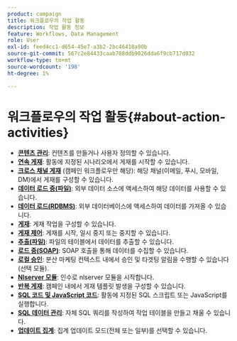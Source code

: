 ```yaml
---
product: campaign
title: 워크플로우의 작업 활동
description: 작업 활동 정보
feature: Workflows, Data Management
role: User
exl-id: feed4cc1-d654-45e7-a3b2-2bc46418a90b
source-git-commit: 567c2e84433caab708ddb9026dda6f9cb717d032
workflow-type: tm+mt
source-wordcount: '198'
ht-degree: 1%

---
```


# 워크플로우의 작업 활동{#about-action-activities}

* **[콘텐츠 관리](content-management.md)**: 컨텐츠를 만들거나 사용자 정의할 수 있습니다.
* **[연속 게재](continuous-delivery.md)**: 활동에 지정된 시나리오에서 게재를 시작할 수 있습니다.
* **[크로스 채널 게재](cross-channel-deliveries.md)** (캠페인 워크플로우만 해당): 해당 채널(이메일, 푸시, 모바일, DM)에서 게재를 구성할 수 있습니다.
* **[데이터 로드 중(파일)](data-loading--rdbms-.md)**: 외부 데이터 소스에 액세스하여 해당 데이터를 사용할 수 있습니다.
* **[데이터 로드(RDBMS)](data-loading--rdbms-.md)**: 외부 데이터베이스에 액세스하여 데이터를 가져올 수 있습니다.
* **[게재](delivery.md)**: 게재 작업을 구성할 수 있습니다.
* **[게재 제어](delivery-control.md)**: 게재를 시작, 일시 중지 또는 중지할 수 있습니다.
* **[추출(파일)](extraction--file-.md)**: 파일의 테이블에서 데이터를 추출할 수 있습니다.
* **[로드 중(SOAP)](loading-soap.md)**: SOAP 호출을 통해 데이터를 수집할 수 있습니다.
* **[로컬 승인](local-approval.md)**: 분산 마케팅 컨텍스트 내에서 승인 및 타겟팅 알림을 수행할 수 있습니다(선택 모듈).
* **[Nlserver 모듈](nlserver-module.md)**: 인수로 nlserver 모듈을 시작합니다.
* **[반복 게재](recurring-delivery.md)**: 캠페인 내에서 게재 템플릿 발생을 구성할 수 있습니다.
* **[SQL 코드 및 JavaScript 코드](sql-code-and-javascript-code.md)**: 활동에 지정된 SQL 스크립트 또는 JavaScript를 실행합니다.
* **[SQL 데이터 관리](sql-data-management.md)**: 자체 SQL 쿼리를 작성하여 작업 테이블을 만들고 채울 수 있습니다.
* **[업데이트 집계](update-aggregate.md)**: 집계 업데이트 모드(전체 또는 일부)를 선택할 수 있습니다.
